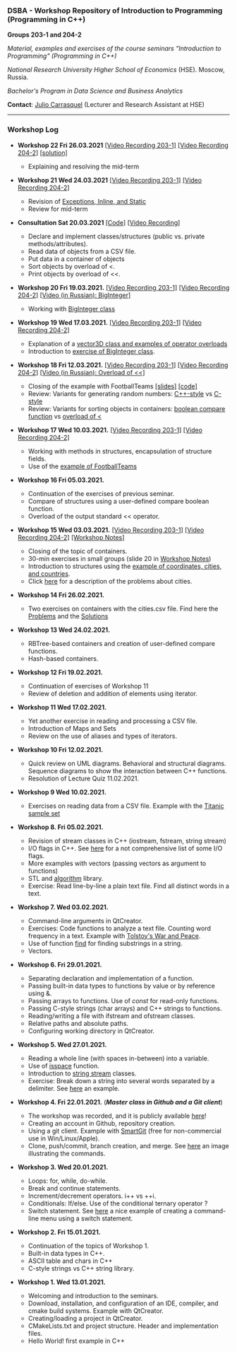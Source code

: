 ### DSBA - Workshop Repository of Introduction to Programming (Programming in C++)

 **Groups 203-1 and 204-2**

*Material, examples and exercises of the course seminars "Introduction to Programming" (Programming in C++)*

*National Research University Higher School of Economics* (HSE). Moscow, Russia.

*Bachelor's Program in Data Science and Business Analytics*

**Contact**: [Julio Carrasquel](https://www.hse.ru/staff/jcarrasquel) (Lecturer and Research Assistant at HSE)

---
### Workshop Log

+ **Workshop 22 Fri 26.03.2021** [[Video Recording 203-1]](https://youtu.be/tCTNpWpuDn8) [[Video Recording 204-2]](https://youtu.be/eJWValVcPNU) [[solution]](https://github.com/jcarrasquel/dsba/tree/main/ws22-26-03-2021/test-25-03-2021)
  + Explaining and resolving the mid-term

+ **Workshop 21 Wed 24.03.2021** [[Video Recording 203-1]](https://youtu.be/6HNOAZDNB88) [[Video Recording 204-2]](https://youtu.be/L19VDU1rGeA)   
  + Revision of [Exceptions, Inline, and Static](https://github.com/jcarrasquel/dsba/tree/main/ws21-24-03-2021)
  + Review for mid-term 

+ **Consultation Sat 20.03.2021** [[Code]](https://github.com/jcarrasquel/dsba/tree/main/consultation-20-03-2021/cities) [[Video Recording]](https://www.youtube.com/watch?v=hezhwNmfE9A)
  + Declare and implement classes/structures (public vs. private methods/attributes).
  + Read data of objects from a CSV file.
  + Put data in a container of objects
  + Sort objects by overload of <.
  + Print objects by overload of <<.
  
+ **Workshop 20 Fri 19.03.2021.** [[Video Recording 203-1]](https://youtu.be/q12Hf-rLvxw) [[Video Recording 204-2]](https://youtu.be/TdbMRY44hGc ) [[Video (in Russian): BigInteger]](https://youtu.be/E92K7v-XoQI)
  + Working with [BigInteger class](https://github.com/jcarrasquel/dsba/tree/main/ws20-19-03-2021/BigInteger)
  
+ **Workshop 19 Wed 17.03.2021.** [[Video Recording 203-1]](https://youtu.be/ESIeoLuiLS8) [[Video Recording 204-2]](https://youtu.be/Xaus2XoJibM)
  + Explanation of a [vector3D class and examples of operator overloads](https://github.com/jcarrasquel/dsba/tree/main/ws19-17-03-2021/vector3d)
  + Introduction to [exercise of BigInteger class](https://github.com/jcarrasquel/dsba/blob/main/ws19-17-03-2021/BigInteger.pdf).

+ **Workshop 18 Fri 12.03.2021.** [[Video Recording 203-1]](https://youtu.be/kEpmWMTQLMQ) [[Video Recording 204-2]](https://youtu.be/pW6kaJRAa9s) [[Video (in Russian): Overload of <<]](https://youtu.be/e2S24ijOa9g) 
  + Closing of the example with FootballTeams [[slides]](https://github.com/jcarrasquel/dsba/blob/main/ws18-12-03-2021/workshop18.pdf) [[code]](https://github.com/jcarrasquel/dsba/tree/main/ws18-12-03-2021/football)
  + Review: Variants for generating random numbers: [C++-style](https://github.com/jcarrasquel/dsba/blob/main/ws18-12-03-2021/random-styles/random1.cpp) vs [C-style](https://github.com/jcarrasquel/dsba/blob/main/ws18-12-03-2021/random-styles/random2.cpp)
  + Review: Variants for sorting objects in containers: [boolean compare function](https://github.com/jcarrasquel/dsba/blob/main/ws18-12-03-2021/compare-styles/compare1.cpp) vs [overload of <](https://github.com/jcarrasquel/dsba/blob/main/ws18-12-03-2021/compare-styles/compare2.cpp)
  
+ **Workshop 17 Wed 10.03.2021.** [[Video Recording 203-1]](https://youtu.be/FdW9WHJfx_I) [[Video Recording 204-2]](https://www.youtube.com/watch?v=0rEN1ian4jw)
  + Working with methods in structures, encapsulation of structure fields.
  + Use of the [example of FootballTeams](https://github.com/jcarrasquel/dsba/blob/main/ws15-03-03-2021/workshops15-16-exercises-outline.pdf)

+ **Workshop 16 Fri 05.03.2021.**
  + Continuation of the exercises of previous seminar.
  + Compare of structures using a user-defined compare boolean function.
  + Overload of the output standard << operator.

+ **Workshop 15 Wed 03.03.2021.** [[Video Recording 203-1]](https://youtu.be/dNWYovV3oq0)  [[Video Recording 204-2]](https://youtu.be/e-AyvyZ-yzY)  [[Workshop Notes]](https://github.com/jcarrasquel/dsba/blob/main/ws15-03-03-2021/workshop15-notes.pdf)
  + Closing of the topic of containers.
  + 30-min exercises in small groups (slide 20 in [Workshop Notes](https://github.com/jcarrasquel/dsba/blob/main/ws15-03-03-2021/workshop15-notes.pdf))
  + Introduction to structures using the [example of coordinates, cities, and countries](https://github.com/jcarrasquel/dsba/tree/main/ws15-03-03-2021).
  + Click [here](https://github.com/jcarrasquel/dsba/blob/main/ws15-03-03-2021/workshops15-16-exercises-outline.pdf) for a description of the problems about cities.

+ **Workshop 14 Fri 26.02.2021.**
  + Two exercises on containers with the cities.csv file. Find here the [Problems](https://github.com/jcarrasquel/dsba/blob/main/ws14-26-02-2021/workshop14.pdf) and the [Solutions](https://github.com/jcarrasquel/dsba/tree/main/ws14-26-02-2021)

+ **Workshop 13 Wed 24.02.2021.**
  + RBTree-based containers and creation of user-defined compare functions.
  + Hash-based containers.

+ **Workshop 12 Fri 19.02.2021.**
  + Continuation of exercises of Workshop 11
  + Review of deletion and addition of elements using iterator.

+ **Workshop 11 Wed 17.02.2021.**
  + Yet another exercise in reading and processing a CSV file.
  + Introduction of Maps and Sets
  + Review on the use of aliases and types of iterators.
  
+ **Workshop 10 Fri 12.02.2021.**
  + Quick review on UML diagrams. Behavioral and structural diagrams. Sequence diagrams to show the interaction between C++ functions.
  + Resolution of Lecture Quiz 11.02.2021.

+ **Workshop 9 Wed 10.02.2021.**
  + Exercises on reading data from a CSV file. Example with the [Titanic sample set](https://github.com/jcarrasquel/dsba/blob/main/ws9-10-02-2021/titanic/titanic.csv)

+ **Workshop 8. Fri 05.02.2021.**
  + Revision of stream classes in C++ (iostream, fstream, string stream)
  + I/O flags in C++. See [here](https://doc.bccnsoft.com/docs/cppreference_en/io_flags.html) for a not comprehensive list of some I/O flags.
  + More examples with vectors (passing vectors as argument to functions)
  + STL and [algorithm](http://www.cplusplus.com/reference/algorithm/) library.
  + Exercise: Read line-by-line a plain text file. Find all distinct words in a text.
 
+ **Workshop 7. Wed 03.02.2021.**
  + Command-line arguments in QtCreator.
  + Exercises: Code functions to analyze a text file. Counting word frequency in a text. Example with [Tolstoy's War and Peace](http://www.gutenberg.org/files/2600/2600-0.txt).
  + Use of function [find](http://www.cplusplus.com/reference/algorithm/find) for finding substrings in a string.
  + Vectors.

+ **Workshop 6. Fri 29.01.2021.**
  + Separating declaration and implementation of a function.
  + Passing built-in data types to functions by value or by reference using &.
  + Passing arrays to functions. Use of *const* for read-only functions.
  + Passing C-style strings (char arrays) and C++ strings to functions.
  + Reading/writing a file with ifstream and ofstream classes.
  + Relative paths and absolute paths.
  + Configuring working directory in QtCreator.
  
+ **Workshop 5. Wed 27.01.2021.**
  + Reading a whole line (with spaces in-between) into a variable.
  + Use of [isspace](http://www.cplusplus.com/reference/cctype/isspace/) function.
  + Introduction to [string stream](https://www.cplusplus.com/reference/sstream/stringstream/) classes.
  + Exercise: Break down a string into several words separated by a delimiter. See [here](https://github.com/jcarrasquel/dsba/blob/main/ws5-27-01-2021/7-sstream-token.cpp) an example.

+ **Workshop 4. Fri 22.01.2021.** (***Master class in Github and a Git client***)
  + The workshop was recorded, and it is publicly available [here](https://zoom.us/rec/share/ipvZpcizXUqqAfMlbijFKLnpInLKjfkPgOUVNxk2dzdIeY0LdikTFdxIc1lJiu4.P5bUcy7I_wXg1Rdt)!
  + Creating an account in Github, repository creation.
  + Using a git client. Example with [SmartGit](https://www.syntevo.com/smartgit/) (free for non-commercial use in Win/Linux/Apple).
  + Clone, push/commit, branch creation, and merge. See [here](https://stackoverflow.com/questions/2745076/what-are-the-differences-between-git-commit-and-git-push) an image illustrating the commands.
 
+ **Workshop 3. Wed 20.01.2021.**
  + Loops: for, while, do-while.
  + Break and continue statements.
  + Increment/decrement operators. i++ vs ++i.
  + Conditionals: If/else. Use of the conditional ternary operator ?
  + Switch statement. See [here](https://github.com/jcarrasquel/dsba/blob/main/ws3-20-01-2021/9-switch.cpp) a nice example of creating a command-line menu using a switch statement.

+ **Workshop 2. Fri 15.01.2021.**
  + Continuation of the topics of Workshop 1.
  + Built-in data types in C++.
  + ASCII table and chars in C++
  + C-style strings vs C++ string library.

+ **Workshop 1. Wed 13.01.2021.**
  + Welcoming and introduction to the seminars.
  + Download, installation, and configuration of an IDE, compiler, and cmake build systems. Example with QtCreator.
  + Creating/loading a project in QtCreator.
  + CMakeLists.txt and project structure. Header and implementation files.
  + Hello World! first example in C++
